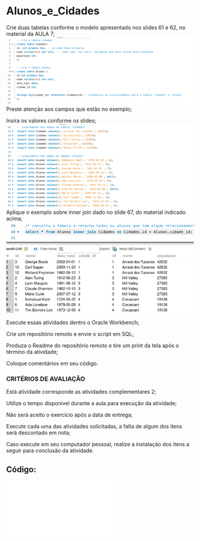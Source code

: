# Alunos_e_Cidades
Crie duas tabelas conforme o modelo apresentado nos slides 61 e 62, no material da AULA 7;
![imagem_tabela](rabela_alu_cid.png)
Preste atenção aos campos que estão no exemplo;

Insira os valores conforme os slides;
![Imagem_dados](inserir_dados.png)
Aplique o exemplo sobre inner join dado no slide 67, do material indicado acima;
![Imagem_inner](dados_inner_join.png)

Execute essas atividades dentro o Oracle Workbench;

Crie um repositório remoto e envie o script em SQL;

Produza o Readme do repositório remoto e tire um print da tela após o término da atividade;

Coloque comentários em seu código.

### CRITÉRIOS DE AVALIAÇÃO

Está atividade corresponde as atividades complementares 2;

Utilize o tempo disponível durante a aula para execução da atividade;

Não será aceito o exercício após a data de entrega;

Execute cada uma das atividades solicitadas, a falta de algum dos itens será descontado em nota;

Caso execute em seu computador pessoal, realize a instalação dos itens a seguir para conclusão da atividade.

## Código:
![Código](join.sql)
